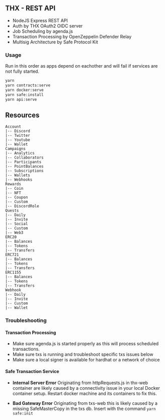 ## THX - REST API

-   NodeJS Express REST API
-   Auth by THX OAuth2 OIDC server
-   Job Scheduling by agenda.js
-   Transaction Processing by OpenZeppelin Defender Relay
-   Multisig Architecture by Safe Protocol Kit

### Usage

Run in this order as apps depend on eachother and will fail if services are not fully started.

```bash
yarn
yarn contracts:serve
yarn docker:serve
yarn safe:install
yarn api:serve
```

## Resources

```
Account
|-- Discord
|-- Twitter
|-- Youtube
|-- Wallet
Campaigns
|-- Analytics
|-- Collaborators
|-- Participants
|-- PointBalances
|-- Subscriptions
|-- Wallets
|-- Webhooks
Rewards
|-- Coin
|-- NFT
|-- Coupon
|-- Custom
|-- DiscordRole
Quests
|-- Daily
|-- Invite
|-- Social
|-- Custom
|-- Web3
ERC20
|-- Balances
|-- Tokens
|-- Transfers
ERC721
|-- Balances
|-- Tokens
|-- Transfers
ERC1155
|-- Balances
|-- Tokens
|-- Transfers
Webhook
|-- Daily
|-- Invite
|-- Custom
|-- Wallet
```

### Troubleshooting

#### Transaction Processing

-   Make sure agenda.js is started properly as this will process scheduled transactions.
-   Make sure txs is running and troubleshoot specific txs issues below
-   Make sure a local signer is available for hardhat or a network of choice

#### Safe Transaction Service

-   **Internal Server Error**
    Originating from httpRequests.js in thx-web container are likely caused by a connectivity issue in your local Docker container setup. Restart docker machine and its containers to fix this.

-   **Bad Gateway Error**
    Originating from txs-web this is likely caused by a missing SafeMasterCopy in the txs db. Insert with the command `yarn safe:init`
